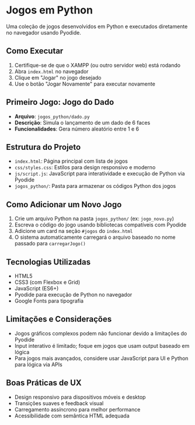 # Jogos em Python

Uma coleção de jogos desenvolvidos em Python e executados diretamente no navegador usando Pyodide.

## Como Executar

1. Certifique-se de que o XAMPP (ou outro servidor web) está rodando
2. Abra `index.html` no navegador
3. Clique em "Jogar" no jogo desejado
4. Use o botão "Jogar Novamente" para executar novamente

## Primeiro Jogo: Jogo do Dado

- **Arquivo**: `jogos_python/dado.py`
- **Descrição**: Simula o lançamento de um dado de 6 faces
- **Funcionalidades**: Gera número aleatório entre 1 e 6

## Estrutura do Projeto

- `index.html`: Página principal com lista de jogos
- `css/styles.css`: Estilos para design responsivo e moderno
- `js/script.js`: JavaScript para interatividade e execução de Python via Pyodide
- `jogos_python/`: Pasta para armazenar os códigos Python dos jogos

## Como Adicionar um Novo Jogo

1. Crie um arquivo Python na pasta `jogos_python/` (ex: `jogo_novo.py`)
2. Escreva o código do jogo usando bibliotecas compatíveis com Pyodide
3. Adicione um card na seção `#jogos` do `index.html`
4. O sistema automaticamente carregará o arquivo baseado no nome passado para `carregarJogo()`

## Tecnologias Utilizadas

- HTML5
- CSS3 (com Flexbox e Grid)
- JavaScript (ES6+)
- Pyodide para execução de Python no navegador
- Google Fonts para tipografia

## Limitações e Considerações

- Jogos gráficos complexos podem não funcionar devido a limitações do Pyodide
- Input interativo é limitado; foque em jogos que usam output baseado em lógica
- Para jogos mais avançados, considere usar JavaScript para UI e Python para lógica via APIs

## Boas Práticas de UX

- Design responsivo para dispositivos móveis e desktop
- Transições suaves e feedback visual
- Carregamento assíncrono para melhor performance
- Acessibilidade com semântica HTML adequada